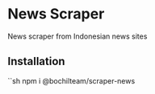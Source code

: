 # News Scraper
News scraper from Indonesian news sites

## Installation
``sh
npm i @bochilteam/scraper-news
```